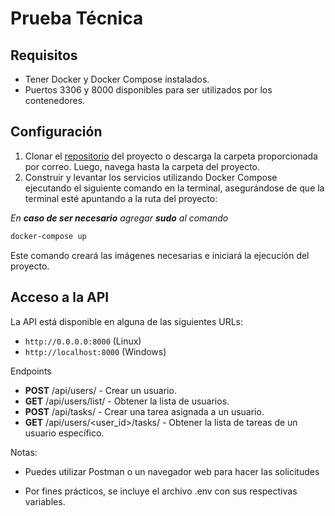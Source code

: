 # Prueba Técnica

## Requisitos

- Tener Docker y Docker Compose instalados.
- Puertos 3306 y 8000 disponibles para ser utilizados por los contenedores.

## Configuración

1. Clonar el [repositorio](https://github.com/yairdorantes/challenge) del proyecto o descarga la carpeta proporcionada por correo. Luego, navega hasta la carpeta del proyecto.
2. Construir y levantar los servicios utilizando Docker Compose ejecutando el siguiente comando en la terminal, asegurándose de que la terminal esté apuntando a la ruta del proyecto:

_En **caso de ser necesario** agregar **sudo** al comando_

```bash
docker-compose up
```

Este comando creará las imágenes necesarias e iniciará la ejecución del proyecto.

## Acceso a la API

La API está disponible en alguna de las siguientes URLs:

- `http://0.0.0.0:8000` (Linux)
- `http://localhost:8000` (Windows)

Endpoints

- **POST** /api/users/ - Crear un usuario.
- **GET** /api/users/list/ - Obtener la lista de usuarios.
- **POST** /api/tasks/ - Crear una tarea asignada a un usuario.
- **GET** /api/users/<user_id>/tasks/ - Obtener la lista de tareas de un usuario específico.

Notas:

- Puedes utilizar Postman o un navegador web para hacer las solicitudes

- Por fines prácticos, se incluye el archivo .env con sus respectivas variables.
